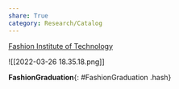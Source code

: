 ```yaml
---
share: True
category: Research/Catalog
---
```

[Fashion Institute of Technology](https://www.fitnyc.edu/)

![[2022-03-26 18.35.18.png]]

**FashionGraduation**{: #FashionGraduation .hash}  
